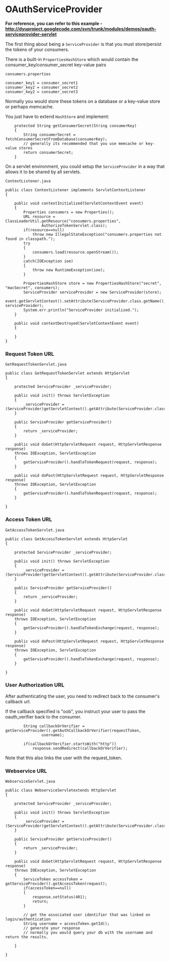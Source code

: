 # OAuthServiceProvider #

**For reference, you can refer to this example -  http://dyuproject.googlecode.com/svn/trunk/modules/demos/oauth-serviceprovider-servlet**

The first thing about being a `ServiceProvider` is that you must store/persist
the tokens of your consumers.

There is a built-in `PropertiesHashStore` which would contain the consumer\_key/consumer\_secret key-value pairs

`consumers.properties`
```
consumer_key1 = consumer_secret1
consumer_key2 = consumer_secret2
consumer_key2 = consumer_secret3
```

Normally you would store these tokens on a database or a key-value store or perhaps memcache.

You just have to extend `HashStore` and implement:
```
    protected String getConsumerSecret(String consumerKey)
    {
        String consumerSecret = fetchConsumerSecretFromDatabase(consumerKey);
        // generally its recommended that you use memcache or key-value stores
        return consumerSecret;
    }
```

On a servlet environment, you could setup the `ServiceProvider` in a way that allows it to be shared by all servlets.

`ContextListener.java`
```
public class ContextListener implements ServletContextListener
{

    public void contextInitialized(ServletContextEvent event)
    {
        Properties consumers = new Properties();
        URL resource = ClassLoaderUtil.getResource("consumers.properties", 
                AuthorizeTokenServlet.class);
        if(resource==null)
            throw new IllegalStateException("consumers.properties not found in classpath.");
        try
        {
            consumers.load(resource.openStream());
        }
        catch(IOException ioe)
        {
            throw new RuntimeException(ioe);
        }
        
        PropertiesHashStore store = new PropertiesHashStore("secret", "macSecret", consumers);
        ServiceProvider serviceProvider = new ServiceProvider(store);
        event.getServletContext().setAttribute(ServiceProvider.class.getName(), serviceProvider);
        System.err.println("ServiceProvider initialized.");
    }
    
    public void contextDestroyed(ServletContextEvent event)
    {
        
    }
}
```

### Request Token URL ###
`GetRequestTokenServlet.java`
```
public class GetRequestTokenServlet extends HttpServlet
{
    
    protected ServiceProvider _serviceProvider;
    
    public void init() throws ServletException
    {
        _serviceProvider = (ServiceProvider)getServletContext().getAttribute(ServiceProvider.class.getName());
    }
    
    public ServiceProvider getServiceProvider()
    {
        return _serviceProvider;
    }
    
    public void doGet(HttpServletRequest request, HttpServletResponse response)
    throws IOException, ServletException
    {
        getServiceProvider().handleTokenRequest(request, response);
    }
    
    public void doPost(HttpServletRequest request, HttpServletResponse response)
    throws IOException, ServletException
    {
        getServiceProvider().handleTokenRequest(request, response);
    }

}
```

### Access Token URL ###
`GetAccessTokenServlet.java`
```
public class GetAccessTokenServlet extends HttpServlet
{
    
    protected ServiceProvider _serviceProvider;
    
    public void init() throws ServletException
    {
        _serviceProvider = (ServiceProvider)getServletContext().getAttribute(ServiceProvider.class.getName());
    }
    
    public ServiceProvider getServiceProvider()
    {
        return _serviceProvider;
    }
    
    public void doGet(HttpServletRequest request, HttpServletResponse response)
    throws IOException, ServletException
    {
        getServiceProvider().handleTokenExchange(request, response);
    }
    
    public void doPost(HttpServletRequest request, HttpServletResponse response)
    throws IOException, ServletException
    {
        getServiceProvider().handleTokenExchange(request, response);
    }

}
```

### User Authorization URL ###

After authenticating the user, you need to redirect back to the consumer's callback url.

If the callback specified is "oob", you instruct your user to pass the oauth\_verifier back to the consumer.
```
        String callbackOrVerifier = getServiceProvider().getAuthCallbackOrVerifier(requestToken, 
                username);

        if(callbackOrVerifier.startsWith("http"))
            response.sendRedirect(callbackOrVerifier);
```

Note that this also links the user with the request\_token.


### Webservice URL ###
`WebserviceServlet.java`
```
public class WebserviceServletextends HttpServlet
{
    
    protected ServiceProvider _serviceProvider;
    
    public void init() throws ServletException
    {
        _serviceProvider = (ServiceProvider)getServletContext().getAttribute(ServiceProvider.class.getName());
    }
    
    public ServiceProvider getServiceProvider()
    {
        return _serviceProvider;
    }
    
    public void doGet(HttpServletRequest request, HttpServletResponse response)
    throws IOException, ServletException
    {
        ServiceToken accessToken = getServiceProvider().getAccessToken(request);
        if(accessToken==null)
        {            
            response.setStatus(401);
            return;
        }
        
        // get the associated user identifier that was linked on login/authentication
        String username = accessToken.getId();
        // generate your response
        // normally you would query your db with the username and return the results.
        
    }

}
```